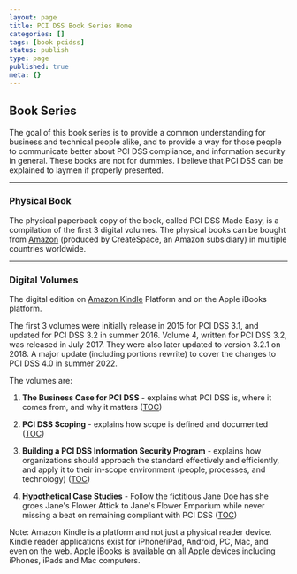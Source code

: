 ```yaml
---
layout: page
title: PCI DSS Book Series Home
categories: []
tags: [book pcidss]
status: publish
type: page
published: true
meta: {}
---
```


## Book Series



The goal of this book series is to provide a common understanding for business and technical people alike, and to provide a way for those people to communicate better about PCI DSS compliance, and information security in general. These books are not for dummies. I believe that PCI DSS can be explained to laymen if properly presented.


****


### Physical Book



The physical paperback copy of the book, called PCI DSS Made Easy, is a compilation of the first 3 digital volumes. The physical books can be bought from 
[Amazon](https://www.amazon.com/PCI-DSS-Made-Easy-2017/dp/0994837496/ref=asap_bc?ie=UTF8) (produced by CreateSpace, an Amazon subsidiary) in multiple countries worldwide.


****


### Digital Volumes



The digital edition on 
[Amazon Kindle](http://www.amazon.com/Yves-B.-Desharnais/e/B012KZCNTI) Platform and on the Apple iBooks platform.

The first 3 volumes were initially release in 2015 for PCI DSS 3.1, and updated for PCI DSS 3.2 in summer 2016. 
Volume 4, written for PCI DSS 3.2, was released in July 2017. 
They were also later updated to version 3.2.1 on 2018.
A major update (including portions rewrite) to cover the changes to PCI DSS 4.0 in summer 2022.

The volumes are:

1. **The Business Case for PCI DSS** - explains what PCI DSS is, where it comes from, and why it matters ([TOC](/book/volume-1-toc))


2. **PCI DSS Scoping** - explains how scope is defined and documented ([TOC](/book/volume-2-toc))


3. **Building a PCI DSS Information Security Program**  - explains how organizations should approach the standard effectively and efficiently, and apply it to their in-scope environment (people, processes, and technology) ([TOC](/book/volume-3-toc))


4. **Hypothetical Case Studies** - Follow the fictitious Jane Doe has she groes Jane's Flower Attick to Jane's Flower Emporium while never missing a beat on remaining compliant with PCI DSS ([TOC](/book/volume-4-toc))

Note: Amazon Kindle is a platform and not just a physical reader device. Kindle reader applications exist for iPhone/iPad, Android, PC, Mac, and even on the web. Apple iBooks is available on all Apple devices including iPhones, iPads and Mac computers.
